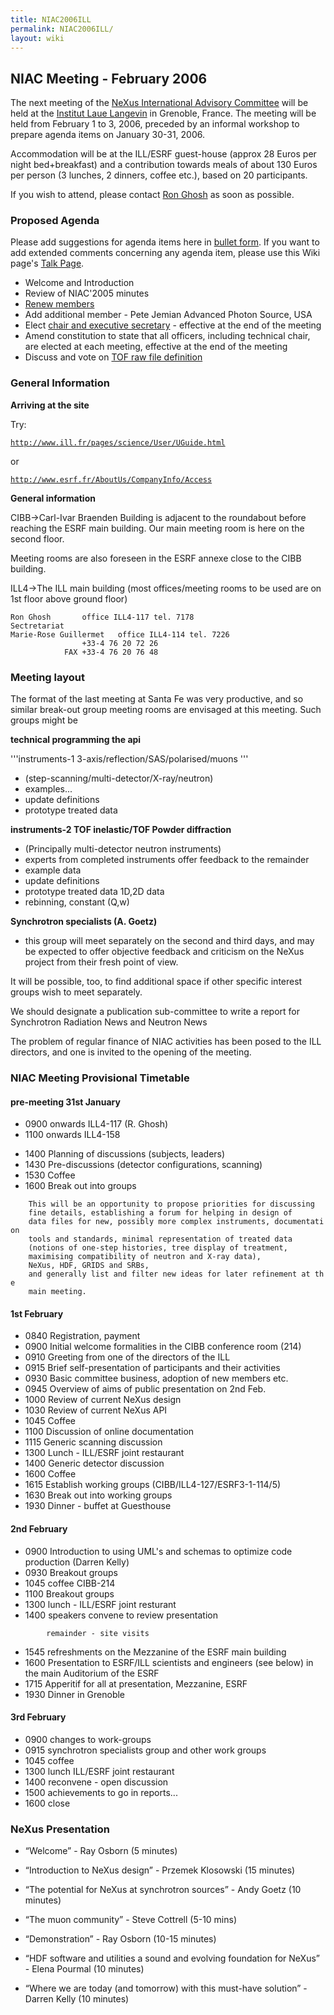 ```yaml
---
title: NIAC2006ILL
permalink: NIAC2006ILL/
layout: wiki
---
```


NIAC Meeting - February 2006
----------------------------

The next meeting of the [ NeXus International Advisory
Committee](NIAC "wikilink") will be held at the [Institut Laue
Langevin](http://www.ill.fr) in Grenoble, France. The meeting will be
held from February 1 to 3, 2006, preceded by an informal workshop to
prepare agenda items on January 30-31, 2006.

Accommodation will be at the ILL/ESRF guest-house (approx 28 Euros per
night bed+breakfast) and a contribution towards meals of about 130 Euros
per person (3 lunches, 2 dinners, coffee etc.), based on 20
participants.

If you wish to attend, please contact [Ron Ghosh](mailto:ghosh@ill.fr)
as soon as possible.

### Proposed Agenda

Please add suggestions for agenda items here in [ bullet
form](Help:Editing#Lists "wikilink"). If you want to add extended
comments concerning any agenda item, please use this Wiki page's [ Talk
Page](Talk:NIAC_Meetings "wikilink").

-   Welcome and Introduction
-   Review of NIAC'2005 minutes
-   [Renew members](Membership_Dates "wikilink")
-   Add additional member - Pete Jemian Advanced Photon Source, USA
-   Elect [chair and executive
    secretary](Nominees_for_officers "wikilink") - effective at the end
    of the meeting
-   Amend constitution to state that all officers, including technical
    chair, are elected at each meeting, effective at the end of the
    meeting
-   Discuss and vote on [TOF raw file definition](TOFRaw "wikilink")

### General Information

**Arriving at the site**

Try:

[`http://www.ill.fr/pages/science/User/UGuide.html`](http://www.ill.fr/pages/science/User/UGuide.html)

or

[`http://www.esrf.fr/AboutUs/CompanyInfo/Access`](http://www.esrf.fr/AboutUs/CompanyInfo/Access)

**General information**

CIBB-&gt;Carl-Ivar Braenden Building is adjacent to the roundabout
before reaching the ESRF main building. Our main meeting room is here on
the second floor.

Meeting rooms are also foreseen in the ESRF annexe close to the CIBB
building.

ILL4-&gt;The ILL main building (most offices/meeting rooms to be used
are on 1st floor above ground floor)

    Ron Ghosh       office ILL4-117 tel. 7178
    Sectretariat
    Marie-Rose Guillermet   office ILL4-114 tel. 7226
                    +33-4 76 20 72 26
                FAX +33-4 76 20 76 48

### Meeting layout

The format of the last meeting at Santa Fe was very productive, and so
similar break-out group meeting rooms are envisaged at this meeting.
Such groups might be

**technical programming the api**

'''instruments-1 3-axis/reflection/SAS/polarised/muons '''

-   (step-scanning/multi-detector/X-ray/neutron)
-   examples...
-   update definitions
-   prototype treated data

**instruments-2 TOF inelastic/TOF Powder diffraction**

-   (Principally multi-detector neutron instruments)
-   experts from completed instruments offer feedback to the remainder
-   example data
-   update definitions
-   prototype treated data 1D,2D data
-   rebinning, constant (Q,w)

**Synchrotron specialists (A. Goetz)**

-   this group will meet separately on the second and third days, and
    may be expected to offer objective feedback and criticism on the
    NeXus project from their fresh point of view.

It will be possible, too, to find additional space if other specific
interest groups wish to meet separately.

We should designate a publication sub-committee to write a report for
Synchrotron Radiation News and Neutron News

The problem of regular finance of NIAC activities has been posed to the
ILL directors, and one is invited to the opening of the meeting.

### NIAC Meeting Provisional Timetable

#### pre-meeting 31st January

-   0900 onwards ILL4-117 (R. Ghosh)
-   1100 onwards ILL4-158

<!-- -->

-   1400 Planning of discussions (subjects, leaders)
-   1430 Pre-discussions (detector configurations, scanning)
-   1530 Coffee
-   1600 Break out into groups

`    This will be an opportunity to propose priorities for discussing`  
`    fine details, establishing a forum for helping in design of`  
`    data files for new, possibly more complex instruments, documentation`  
`    tools and standards, minimal representation of treated data`  
`    (notions of one-step histories, tree display of treatment,`  
`    maximising compatibility of neutron and X-ray data),`  
`    NeXus, HDF, GRIDS and SRBs, `  
`    and generally list and filter new ideas for later refinement at the `  
`    main meeting.`

#### 1st February

-   0840 Registration, payment
-   0900 Initial welcome formalities in the CIBB conference room (214)
-   0910 Greeting from one of the directors of the ILL
-   0915 Brief self-presentation of participants and their activities
-   0930 Basic committee business, adoption of new members etc.
-   0945 Overview of aims of public presentation on 2nd Feb.
-   1000 Review of current NeXus design
-   1030 Review of current NeXus API
-   1045 Coffee
-   1100 Discussion of online documentation
-   1115 Generic scanning discussion
-   1300 Lunch - ILL/ESRF joint restaurant
-   1400 Generic detector discussion
-   1600 Coffee
-   1615 Establish working groups (CIBB/ILL4-127/ESRF3-1-114/5)
-   1630 Break out into working groups
-   1930 Dinner - buffet at Guesthouse

#### 2nd February

-   0900 Introduction to using UML's and schemas to optimize code
    production (Darren Kelly)
-   0930 Breakout groups
-   1045 coffee CIBB-214
-   1100 Breakout groups
-   1300 lunch - ILL/ESRF joint resturant
-   1400 speakers convene to review presentation

`        remainder - site visits`

-   1545 refreshments on the Mezzanine of the ESRF main building
-   1600 Presentation to ESRF/ILL scientists and engineers (see below)
    in the main Auditorium of the ESRF
-   1715 Apperitif for all at presentation, Mezzanine, ESRF
-   1930 Dinner in Grenoble

#### 3rd February

-   0900 changes to work-groups
-   0915 synchrotron specialists group and other work groups
-   1045 coffee
-   1300 lunch ILL/ESRF joint restaurant
-   1400 reconvene - open discussion
-   1500 achievements to go in reports...
-   1600 close

### NeXus Presentation

-   “Welcome” - Ray Osborn (5 minutes)

<!-- -->

-   “Introduction to NeXus design” - Przemek Klosowski (15 minutes)

<!-- -->

-   “The potential for NeXus at synchrotron sources” - Andy Goetz (10
    minutes)

<!-- -->

-   “The muon community” - Steve Cottrell (5-10 mins)

<!-- -->

-   “Demonstration” - Ray Osborn (10-15 minutes)

<!-- -->

-   “HDF software and utilities a sound and evolving foundation for
    NeXus” - Elena Pourmal (10 minutes)

<!-- -->

-   “Where we are today (and tomorrow) with this must-have solution” -
    Darren Kelly (10 minutes)

